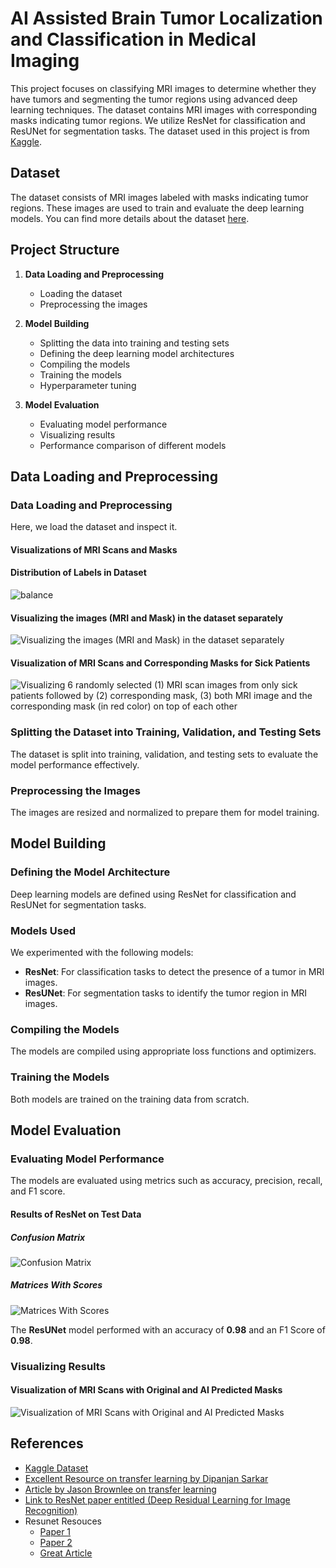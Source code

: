 # AI Assisted Brain Tumor Localization and Classification in Medical Imaging

This project focuses on classifying MRI images to determine whether they have tumors and segmenting the tumor regions using advanced deep learning techniques. The dataset contains MRI images with corresponding masks indicating tumor regions. We utilize ResNet for classification and ResUNet for segmentation tasks. The dataset used in this project is from [Kaggle](https://www.kaggle.com/datasets/mateuszbuda/lgg-mri-segmentation).

## Dataset

The dataset consists of MRI images labeled with masks indicating tumor regions. These images are used to train and evaluate the deep learning models. You can find more details about the dataset [here](https://www.kaggle.com/datasets/mateuszbuda/lgg-mri-segmentation).

## Project Structure

1. **Data Loading and Preprocessing**
    - Loading the dataset
    - Preprocessing the images
    
2. **Model Building**
    - Splitting the data into training and testing sets
    - Defining the deep learning model architectures
    - Compiling the models
    - Training the models
    - Hyperparameter tuning

3. **Model Evaluation**
    - Evaluating model performance
    - Visualizing results
    - Performance comparison of different models

## Data Loading and Preprocessing

### Data Loading and Preprocessing

Here, we load the dataset and inspect it.

#### Visualizations of MRI Scans and Masks

#### Distribution of Labels in Dataset

![balance](https://github.com/QHaider4622/AI-Assisted-Brain-Tumor-Localization-and-Classification-in-Medical-Imaging/assets/79516393/c9c02921-25a7-41b6-8232-3178512d0104)

#### Visualizing the images (MRI and Mask) in the dataset separately
![Visualizing the images (MRI and Mask) in the dataset separately](https://github.com/QHaider4622/AI-Assisted-Brain-Tumor-Localization-and-Classification-in-Medical-Imaging/assets/79516393/f6f3621f-f9ba-42da-abd6-f9e8f09e7863)

#### Visualization of MRI Scans and Corresponding Masks for Sick Patients
![Visualizing 6 randomly selected (1) MRI scan images from only sick patients followed by (2) corresponding mask, (3) both MRI image and the corresponding mask (in red color) on top of each other](https://github.com/QHaider4622/AI-Assisted-Brain-Tumor-Localization-and-Classification-in-Medical-Imaging/assets/79516393/514bd9de-63c0-4777-a495-54934f1bea14)


### Splitting the Dataset into Training, Validation, and Testing Sets

The dataset is split into training, validation, and testing sets to evaluate the model performance effectively.

### Preprocessing the Images

The images are resized and normalized to prepare them for model training.

## Model Building

### Defining the Model Architecture

Deep learning models are defined using ResNet for classification and ResUNet for segmentation tasks.

### Models Used

We experimented with the following models:
- **ResNet**: For classification tasks to detect the presence of a tumor in MRI images.
- **ResUNet**: For segmentation tasks to identify the tumor region in MRI images.

### Compiling the Models

The models are compiled using appropriate loss functions and optimizers.

### Training the Models

Both models are trained on the training data from scratch.

## Model Evaluation 

### Evaluating Model Performance

The models are evaluated using metrics such as accuracy, precision, recall, and F1 score.

#### Results of ResNet on Test Data

##### Confusion Matrix
![Confusion Matrix](https://github.com/QHaider4622/AI-Assisted-Brain-Tumor-Localization-and-Classification-in-Medical-Imaging/assets/79516393/76624873-b3b8-48d2-9e76-b07d6a3da878)

##### Matrices With Scores
![Matrices With Scores](https://github.com/QHaider4622/AI-Assisted-Brain-Tumor-Localization-and-Classification-in-Medical-Imaging/assets/79516393/df68bdb1-876d-454a-a630-f2c470c311a7)

The  **ResUNet** model performed with an accuracy of **0.98** and an F1 Score of **0.98**.

### Visualizing Results

#### Visualization of MRI Scans with Original and AI Predicted Masks
![Visualization of MRI Scans with Original and AI Predicted Masks](https://github.com/QHaider4622/AI-Assisted-Brain-Tumor-Localization-and-Classification-in-Medical-Imaging/assets/79516393/894ba023-7990-4e1f-8f18-898bf5b72c15)

## References
- [Kaggle Dataset](https://www.kaggle.com/datasets)
- [Excellent Resource on transfer learning by Dipanjan Sarkar](https://towardsdatascience.com/a-comprehensive-hands-on-guide-to-transfer-learning-with-real-world-applications-in-deep-learning-212bf3b2f27a)
- [Article by Jason Brownlee on transfer learning](https://machinelearningmastery.com/transfer-learning-for-deep-learning/)
- [Link to ResNet paper entitled (Deep Residual Learning for Image Recognition)](https://arxiv.org/pdf/1512.03385.pdf)
- Resunet Resouces
  - [Paper 1](https://arxiv.org/abs/1505.04597)
  - [Paper 2](https://arxiv.org/abs/1904.00592)
  - [Great Article](https://aditi-mittal.medium.com/introduction-to-u-net-and-res-net-for-image-segmentation-9afcb432ee2f)
